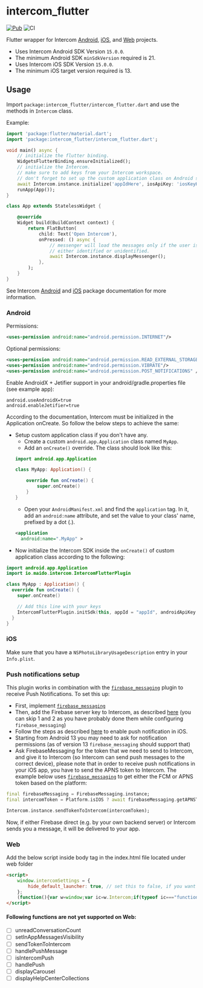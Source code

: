 # intercom_flutter

[![Pub](https://img.shields.io/pub/v/intercom_flutter.svg)](https://pub.dev/packages/intercom_flutter)
![CI](https://github.com/v3rm0n/intercom_flutter/workflows/CI/badge.svg)

Flutter wrapper for Intercom [Android](https://github.com/intercom/intercom-android), [iOS](https://github.com/intercom/intercom-ios), and [Web](https://developers.intercom.com/installing-intercom/docs/basic-javascript) projects.

- Uses Intercom Android SDK Version `15.0.0`.
- The minimum Android SDK `minSdkVersion` required is 21.
- Uses Intercom iOS SDK Version `15.0.0`.
- The minimum iOS target version required is 13.

## Usage

Import `package:intercom_flutter/intercom_flutter.dart` and use the methods in `Intercom` class.

Example:
```dart
import 'package:flutter/material.dart';
import 'package:intercom_flutter/intercom_flutter.dart';

void main() async {
    // initialize the flutter binding.
    WidgetsFlutterBinding.ensureInitialized();
    // initialize the Intercom.
    // make sure to add keys from your Intercom workspace.
    // don't forget to set up the custom application class on Android side.
    await Intercom.instance.initialize('appIdHere', iosApiKey: 'iosKeyHere', androidApiKey: 'androidKeyHere');
    runApp(App());
}

class App extends StatelessWidget {

    @override
    Widget build(BuildContext context) {
        return FlatButton(
            child: Text('Open Intercom'),
            onPressed: () async {
                // messenger will load the messages only if the user is registered in Intercom.
                // either identified or unidentified.
                await Intercom.instance.displayMessenger();
            },
        );
    }
}

```

See Intercom [Android](https://developers.intercom.com/installing-intercom/docs/intercom-for-android) and [iOS](https://developers.intercom.com/installing-intercom/docs/intercom-for-ios) package documentation for more information.

### Android

Permissions:
```xml
<uses-permission android:name="android.permission.INTERNET"/>
```

Optional permissions:

```xml
<uses-permission android:name="android.permission.READ_EXTERNAL_STORAGE"/>
<uses-permission android:name="android.permission.VIBRATE"/>
<uses-permission android:name="android.permission.POST_NOTIFICATIONS" />
```

Enable AndroidX + Jetifier support in your android/gradle.properties file (see example app):

```
android.useAndroidX=true
android.enableJetifier=true
```

According to the documentation, Intercom must be initialized in the Application onCreate. So follow the below steps to achieve the same:
- Setup custom application class if you don't have any.
    - Create a custom `android.app.Application` class named `MyApp`.
    - Add an `onCreate()` override. The class should look like this:
    ```kotlin
    import android.app.Application

    class MyApp: Application() {

        override fun onCreate() {
            super.onCreate()
        }
    }
    ```
    - Open your `AndroidManifest.xml` and find the `application` tag. In it, add an `android:name` attribute, and set the value to your class' name, prefixed by a dot (.).
    ```xml
    <application
      android:name=".MyApp" >
    ```
- Now initialize the Intercom SDK inside the `onCreate()` of custom application class according to the following:
```kotlin
import android.app.Application
import io.maido.intercom.IntercomFlutterPlugin

class MyApp : Application() {
  override fun onCreate() {
    super.onCreate()

    // Add this line with your keys
    IntercomFlutterPlugin.initSdk(this, appId = "appId", androidApiKey = "androidApiKey")
  }
}
```

### iOS
Make sure that you have a `NSPhotoLibraryUsageDescription` entry in your `Info.plist`.

### Push notifications setup
This plugin works in combination with the [`firebase_messaging`](https://pub.dev/packages/firebase_messaging) plugin to receive Push Notifications. To set this up:

* First, implement [`firebase_messaging`](https://pub.dev/packages/firebase_messaging)
* Then, add the Firebase server key to Intercom, as described [here](https://developers.intercom.com/installing-intercom/docs/android-fcm-push-notifications#section-step-3-add-your-server-key-to-intercom-for-android-settings) (you can skip 1 and 2 as you have probably done them while configuring `firebase_messaging`)
* Follow the steps as described [here](https://developers.intercom.com/installing-intercom/docs/ios-push-notifications) to enable push notification in iOS.
* Starting from Android 13 you may need to ask for notification permissions (as of version 13 `firebase_messaging` should support that)
* Ask FirebaseMessaging for the token that we need to send to Intercom, and give it to Intercom (so Intercom can send push messages to the correct device), please note that in order to receive push notifications in your iOS app, you have to send the APNS token to Intercom. The example below uses [`firebase_messaging`](https://pub.dev/packages/firebase_messaging) to get either the FCM or APNS token based on the platform:

```dart
final firebaseMessaging = FirebaseMessaging.instance;
final intercomToken = Platform.isIOS ? await firebaseMessaging.getAPNSToken() : await firebaseMessaging.getToken();

Intercom.instance.sendTokenToIntercom(intercomToken);
```

Now, if either Firebase direct (e.g. by your own backend server) or Intercom sends you a message, it will be delivered to your app.

### Web
Add the below script inside body tag in the index.html file located under web folder
```html
<script>
    window.intercomSettings = {
        hide_default_launcher: true, // set this to false, if you want to show the default launcher
    };
    (function(){var w=window;var ic=w.Intercom;if(typeof ic==="function"){ic('reattach_activator');ic('update',w.intercomSettings);}else{var d=document;var i=function(){i.c(arguments);};i.q=[];i.c=function(args){i.q.push(args);};w.Intercom=i;var l=function(){var s=d.createElement('script');s.type='text/javascript';s.async=true;s.src='https://widget.intercom.io/widget/';var x=d.getElementsByTagName('script')[0];x.parentNode.insertBefore(s, x);};if(document.readyState==='complete'){l();}else if(w.attachEvent){w.attachEvent('onload',l);}else{w.addEventListener('load',l,false);}}})();
</script>
```
#### Following functions are not yet supported on Web:

- [ ] unreadConversationCount
- [ ] setInAppMessagesVisibility
- [ ] sendTokenToIntercom
- [ ] handlePushMessage
- [ ] isIntercomPush
- [ ] handlePush
- [ ] displayCarousel
- [ ] displayHelpCenterCollections
